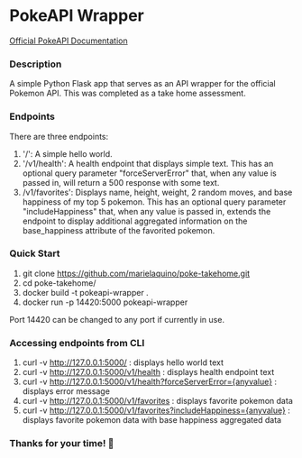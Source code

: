 # PokeAPI Wrapper 
[Official PokeAPI Documentation](https://pokeapi.co/docs/v2)

### Description
A simple Python Flask app that serves as an API wrapper for the official Pokemon API.
This was completed as a take home assessment. 

### Endpoints
There are three endpoints: 
1. '/': A simple hello world. 
2. '/v1/health': A health endpoint that displays simple text. This has an optional query parameter "forceServerError" that, when any value is passed in, will return a 500 response with some text.
3. /v1/favorites': Displays name, height, weight, 2 random moves, and base happiness of my top 5 pokemon. This has an optional query parameter "includeHappiness" that, when any value is passed in, extends the endpoint to display additional aggregated information on the base_happiness attribute of the favorited pokemon.


### Quick Start

1. git clone https://github.com/marielaquino/poke-takehome.git
2. cd poke-takehome/
3. docker build -t pokeapi-wrapper .
4. docker run -p 14420:5000 pokeapi-wrapper

Port 14420 can be changed to any port if currently in use. 

### Accessing endpoints from CLI 

1. curl -v http://127.0.0.1:5000/ : displays hello world text 
2. curl -v http://127.0.0.1:5000/v1/health : displays health endpoint text
3. curl -v http://127.0.0.1:5000/v1/health?forceServerError={anyvalue} : displays error message 
4. curl -v http://127.0.0.1:5000/v1/favorites : displays favorite pokemon data
5. curl -v http://127.0.0.1:5000/v1/favorites?includeHappiness={anyvalue} : displays favorite pokemon data with base happiness aggregated data 

### Thanks for your time! 🙏 


